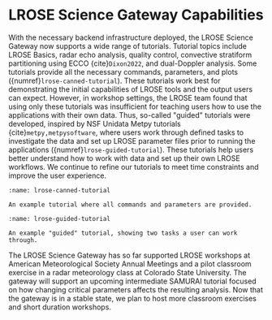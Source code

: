 # LROSE Science Gateway Capabilities

With the necessary backend infrastructure deployed, the LROSE Science Gateway now supports a wide range of tutorials. Tutorial topics include LROSE Basics, radar echo analysis, quality control, convective stratiform partitioning using ECCO {cite}`Dixon2022`, and dual-Doppler analysis. Some tutorials provide all the necessary commands, parameters, and plots ({numref}`lrose-canned-tutorial`). These tutorials work best for demonstrating the initial capabilities of LROSE tools and the output users can expect. However, in workshop settings, the LROSE team found that using only these tutorials was insufficient for teaching users how to use the applications with their own data. Thus, so-called "guided" tutorials were developed, inspired by NSF Unidata Metpy tutorials {cite}`metpy,metpysoftware`, where users work through defined tasks to investigate the data and set up LROSE parameter files prior to running the applications ({numref}`lrose-guided-tutorial`). These tutorials help users better understand how to work with data and set up their own LROSE workflows. We continue to refine our tutorials to meet time constraints and improve the user experience.

```{figure} ./images/lrose_canned_tutorial.png
:name: lrose-canned-tutorial

An example tutorial where all commands and parameters are provided.
```

```{figure} ./images/lrose_guided_tutorial.png
:name: lrose-guided-tutorial

An example "guided" tutorial, showing two tasks a user can work through.
```

The LROSE Science Gateway has so far supported LROSE workshops at American Meteorological Society Annual Meetings and a pilot classroom exercise in a radar meteorology class at Colorado State University. The gateway will support an upcoming intermediate SAMURAI tutorial focused on how changing critical parameters affects the resulting analysis. Now that the gateway is in a stable state, we plan to host more classroom exercises and short duration workshops.

